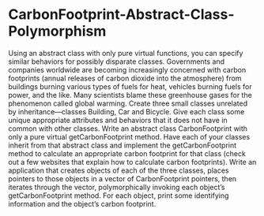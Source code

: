 # CarbonFootprint-Abstract-Class-Polymorphism
Using an abstract class with only pure virtual functions, you can specify similar behaviors for possibly disparate classes. Governments and companies worldwide are becoming increasingly concerned with carbon footprints (annual releases of carbon dioxide into the atmosphere) from buildings burning various types of fuels for heat, vehicles burning fuels for power, and the like. Many scientists blame these greenhouse gases for the phenomenon called global warming. Create three small classes unrelated by inheritance—classes Building, Car and Bicycle. Give each class some unique appropriate attributes and behaviors that it does not have in common with other classes. Write an abstract class CarbonFootprint with only a pure virtual getCarbonFootprint method. Have each of your classes inherit from that abstract class and implement the getCarbonFootprint method to calculate an appropriate carbon footprint for that class (check out a few websites that explain how to calculate carbon footprints). Write an application that creates objects of each of the three classes, places pointers to those objects in a vector of CarbonFootprint pointers, then iterates through the vector, polymorphically invoking each object’s getCarbonFootprint method. For each object, print some identifying information and the object’s carbon footprint.

